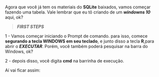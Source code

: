 Agora que você já tem os materiais do **SQLite** baixados, vamos começar fazendo uma tabela. Vale lembrar que eu tô criando de um **_windowns 10_** aqui, ok?

> **_FIRST STEPS_**

1 - Vamos começar iniciando o Prompt de comando. para isso, comece **segurando a tecla WINDOWS em seu teclado**, e junto disso a tecla **R**,para abrir o **_EXECUTAR_**. 
Porém, você também poderá pesquisar na barra do Windows, ok?

2 - depois disso, você digita **cmd** na barrinha de execução. 

Aí vai ficar assim:


